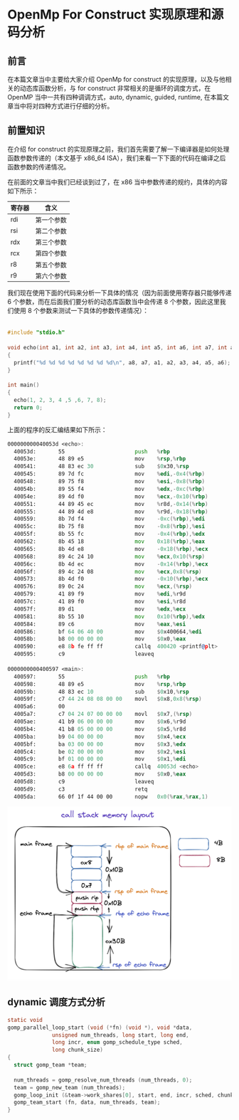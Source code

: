 

# OpenMp For Construct 实现原理和源码分析

## 前言

在本篇文章当中主要给大家介绍 OpenMp for construct 的实现原理，以及与他相关的动态库函数分析，与 for construct 非常相关的是循环的调度方式，在 OpenMP 当中一共有四种调调方式，auto, dynamic, guided, runtime, 在本篇文章当中将对四种方式进行仔细的分析。

## 前置知识

在介绍 for construct 的实现原理之前，我们首先需要了解一下编译器是如何处理函数参数传递的（本文基于 x86_64 ISA），我们来看一下下面的代码在编译之后函数参数的传递情况。

在前面的文章当中我们已经谈到过了，在 x86 当中参数传递的规约，具体的内容如下所示：

| 寄存器 | 含义       |
| ------ | ---------- |
| rdi    | 第一个参数 |
| rsi    | 第二个参数 |
| rdx    | 第三个参数 |
| rcx    | 第四个参数 |
| r8     | 第五个参数 |
| r9     | 第六个参数 |

我们现在使用下面的代码来分析一下具体的情况（因为前面使用寄存器只能够传递 6 个参数，而在后面我们要分析的动态库函数当中会传递 8 个参数，因此这里我们使用 8 个参数来测试一下具体的参数传递情况）：

```c

#include "stdio.h"

void echo(int a1, int a2, int a3, int a4, int a5, int a6, int a7, int a8)
{
  printf("%d %d %d %d %d %d %d %d\n", a8, a7, a1, a2, a3, a4, a5, a6);
}

int main()
{
  echo(1, 2, 3, 4 ,5 ,6, 7, 8);
  return 0;
}
```

上面的程序的反汇编结果如下所示：

```asm
000000000040053d <echo>:
  40053d:       55                      push   %rbp
  40053e:       48 89 e5                mov    %rsp,%rbp
  400541:       48 83 ec 30             sub    $0x30,%rsp
  400545:       89 7d fc                mov    %edi,-0x4(%rbp)
  400548:       89 75 f8                mov    %esi,-0x8(%rbp)
  40054b:       89 55 f4                mov    %edx,-0xc(%rbp)
  40054e:       89 4d f0                mov    %ecx,-0x10(%rbp)
  400551:       44 89 45 ec             mov    %r8d,-0x14(%rbp)
  400555:       44 89 4d e8             mov    %r9d,-0x18(%rbp)
  400559:       8b 7d f4                mov    -0xc(%rbp),%edi
  40055c:       8b 75 f8                mov    -0x8(%rbp),%esi
  40055f:       8b 55 fc                mov    -0x4(%rbp),%edx
  400562:       8b 45 18                mov    0x18(%rbp),%eax
  400565:       8b 4d e8                mov    -0x18(%rbp),%ecx
  400568:       89 4c 24 10             mov    %ecx,0x10(%rsp)
  40056c:       8b 4d ec                mov    -0x14(%rbp),%ecx
  40056f:       89 4c 24 08             mov    %ecx,0x8(%rsp)
  400573:       8b 4d f0                mov    -0x10(%rbp),%ecx
  400576:       89 0c 24                mov    %ecx,(%rsp)
  400579:       41 89 f9                mov    %edi,%r9d
  40057c:       41 89 f0                mov    %esi,%r8d
  40057f:       89 d1                   mov    %edx,%ecx
  400581:       8b 55 10                mov    0x10(%rbp),%edx
  400584:       89 c6                   mov    %eax,%esi
  400586:       bf 64 06 40 00          mov    $0x400664,%edi
  40058b:       b8 00 00 00 00          mov    $0x0,%eax
  400590:       e8 8b fe ff ff          callq  400420 <printf@plt>
  400595:       c9                      leaveq 

0000000000400597 <main>:
  400597:       55                      push   %rbp
  400598:       48 89 e5                mov    %rsp,%rbp
  40059b:       48 83 ec 10             sub    $0x10,%rsp
  40059f:       c7 44 24 08 08 00 00    movl   $0x8,0x8(%rsp)
  4005a6:       00 
  4005a7:       c7 04 24 07 00 00 00    movl   $0x7,(%rsp)
  4005ae:       41 b9 06 00 00 00       mov    $0x6,%r9d
  4005b4:       41 b8 05 00 00 00       mov    $0x5,%r8d
  4005ba:       b9 04 00 00 00          mov    $0x4,%ecx
  4005bf:       ba 03 00 00 00          mov    $0x3,%edx
  4005c4:       be 02 00 00 00          mov    $0x2,%esi
  4005c9:       bf 01 00 00 00          mov    $0x1,%edi
  4005ce:       e8 6a ff ff ff          callq  40053d <echo>
  4005d3:       b8 00 00 00 00          mov    $0x0,%eax
  4005d8:       c9                      leaveq 
  4005d9:       c3                      retq   
  4005da:       66 0f 1f 44 00 00       nopw   0x0(%rax,%rax,1)
```

![](../images/16.png)

## dynamic 调度方式分析

```c
static void
gomp_parallel_loop_start (void (*fn) (void *), void *data,
			  unsigned num_threads, long start, long end,
			  long incr, enum gomp_schedule_type sched,
			  long chunk_size)
{
  struct gomp_team *team;

  num_threads = gomp_resolve_num_threads (num_threads, 0);
  team = gomp_new_team (num_threads);
  gomp_loop_init (&team->work_shares[0], start, end, incr, sched, chunk_size);
  gomp_team_start (fn, data, num_threads, team);
}
```



